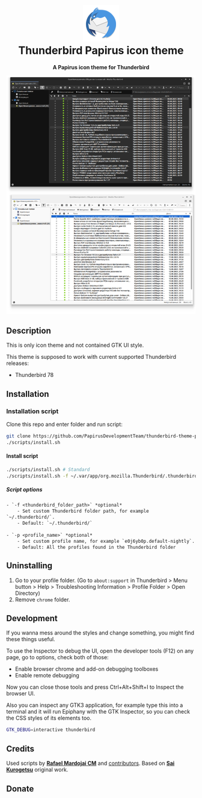 <h1 align="center">
	<img src="logo.png" alt="Thunderbird Papirus icon theme" width="96" height="96"/><br>
 Thunderbird Papirus icon theme
</h1>

<p align="center"><strong>A Papirus icon theme for Thunderbird</strong></p>

![Preview of the theme](preview.png)

## Description

This is only icon theme and not contained GTK UI style.

This theme is supposed to work with current supported Thunderbird releases:

- Thunderbird 78

## Installation

### Installation script
Clone this repo and enter folder and run script:
	
```sh
git clone https://github.com/PapirusDevelopmentTeam/thunderbird-theme-papirus && cd thunderbird-theme-papirus
./scripts/install.sh
```

#### Install script
```sh
./scripts/install.sh # Standard
./scripts/install.sh -f ~/.var/app/org.mozilla.Thunderbird/.thunderbird # Flatpak
```

##### Script options
	- `-f <thunderbird_folder_path>` *optional*
		- Set custom Thunderbird folder path, for example `~/.thunderbird/`.
		- Default: `~/.thunderbird/`

	- `-p <profile_name>` *optional*
		- Set custom profile name, for example `e0j6yb0p.default-nightly`.
		- Default: All the profiles found in the Thunderbird folder

## Uninstalling
1. Go to your profile folder. (Go to `about:support` in Thunderbird > Menu button > Help > Troubleshooting Information > Profile Folder > Open Directory)
2. Remove `chrome` folder.

## Development

If you wanna mess around the styles and change something, you might find these
things useful.

To use the Inspector to debug the UI, open the developer tools (F12) on any
page, go to options, check both of those:

- Enable browser chrome and add-on debugging toolboxes
- Enable remote debugging

Now you can close those tools and press Ctrl+Alt+Shift+I to Inspect the browser
UI.

Also you can inspect any GTK3 application, for example type this into a terminal
and it will run Epiphany with the GTK Inspector, so you can check the CSS styles
of its elements too.

```sh
GTK_DEBUG=interactive thunderbird
```

## Credits
Used scripts by **[Rafael Mardojai CM](https://github.com/rafaelmardojai)** and [contributors](https://github.com/rafaelmardojai/firefox-gnome-theme/graphs/contributors). Based on **[Sai Kurogetsu](https://github.com/kurogetsusai/firefox-gnome-theme)** original work.

## Donate

